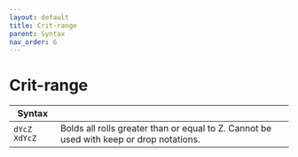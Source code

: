 ```yaml
---
layout: default
title: Crit-range
parent: Syntax
nav_order: 6
---
```


# Crit-range

| Syntax            |                                                                                                                                     |
|-------------------|-------------------------------------------------------------------------------------------------------------------------------------|
| `dYcZ` `XdYcZ`    | Bolds all rolls greater than or equal to Z. Cannot be used with keep or drop notations.                                             |
